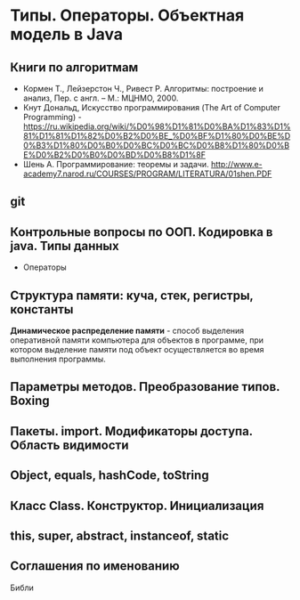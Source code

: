 ﻿Типы. Операторы. Объектная модель в Java
========================================

Книги по алгоритмам
-------------------
* Кормен Т., Лейзерстон Ч., Ривест Р. Алгоритмы: построение и анализ, Пер. с англ. – М.: МЦНМО, 2000. 
* Кнут Дональд, Искусство программирования (The Art of Computer Programming) - https://ru.wikipedia.org/wiki/%D0%98%D1%81%D0%BA%D1%83%D1%81%D1%81%D1%82%D0%B2%D0%BE_%D0%BF%D1%80%D0%BE%D0%B3%D1%80%D0%B0%D0%BC%D0%BC%D0%B8%D1%80%D0%BE%D0%B2%D0%B0%D0%BD%D0%B8%D1%8F        
* Шень А. Программирование: теоремы и задачи. http://www.e-academy7.narod.ru/COURSES/PROGRAM/LITERATURA/01shen.PDF

git
---


Контрольные вопросы по ООП. Кодировка в java. Типы данных
---------------------------------------------------------

* Операторы 

Структура памяти: куча, стек, регистры, константы 
-------------------------------------------------

**Динамическое распределение памяти** - способ выделения оперативной памяти компьютера для объектов в программе, 
при котором выделение памяти под объект осуществляется во время выполнения программы.

Параметры методов. Преобразование типов. Boxing
-----------------------------------------------

Пакеты. import. Модификаторы доступа. Область видимости
-------------------------------------------------------

Object, equals, hashCode, toString
----------------------------------

Класс Class. Конструктор. Инициализация
---------------------------------------
 
this, super, abstract, instanceof, static
-----------------------------------------

Соглашения по именованию
------------------------

Библи



